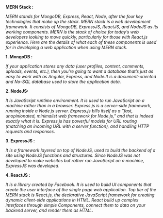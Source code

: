 **MERN Stack :** 

_MERN stands for MongoDB, Express, React, Node, after the four key technologies that make up the stack. MERN stack is a web development framework. It consists of MongoDB, ExpressJS, ReactJS, and NodeJS as its working components. MERN is the stack of choice for today’s web developers looking to move quickly, particularly for those with React.js experience. Here are the details of what each of these components is used for in developing a web application when using MERN stack_.

**1. MongoDB :** 

_If your application stores any data (user profiles, content, comments, uploads, events, etc.), then you’re going to want a database that’s just as easy to work with as Angular, Express, and Node.It is a document-oriented and No-SQL database used to store the application data_.

**2. NodeJS:**

_It is JavaScript runtime environment. It is used to run JavaScript on a machine rather than in a browser. Express.js is a server-side framework, running inside a Node.js server. Express.js bills itself as a “fast, unopinionated, minimalist web framework for Node.js,” and that is indeed exactly what it is. Express.js has powerful models for URL routing (matching an incoming URL with a server function), and handling HTTP requests and responses_.

**3. ExpressJS :**

_It is a framework layered on top of NodeJS, used to build the backend of a site using NodeJS functions and structures. Since NodeJS was not developed to make websites but rather run JavaScript on a machine, ExpressJS was developed_.

**4. ReactJS :**

_It is a library created by Facebook. It is used to build UI components that create the user interface of the single page web application. Top tier of the MERN stack is React.js, the declarative JavaScript framework for creating dynamic client-side applications in HTML. React build up complex interfaces through simple Components, connect them to data on your backend server, and render them as HTML_.